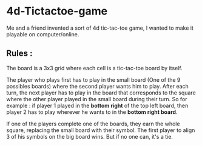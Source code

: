 # 4d-Tictactoe-game
Me and a friend invented a sort of 4d tic-tac-toe game, I wanted to make it playable on computer/online.

## Rules :
The board is a 3x3 grid where each cell is a tic-tac-toe board by itself.


The player who plays first has to play in the small  board (One of the 9 possibles boards) where the second player wants him to play.
After each turn, the next player has to play in the board that corresponds to the square where the other player played in the small board during their turn.
So for example : if player 1 played in the **bottom right** of the top left board, then player 2 has to play wherever he wants to in the **bottom right board**.

If one of the players complete one of the boards, they earn the whole square, replacing the small board with their symbol.
The first player to align 3 of his symbols on the big board wins. But if no one can, it's a tie.
